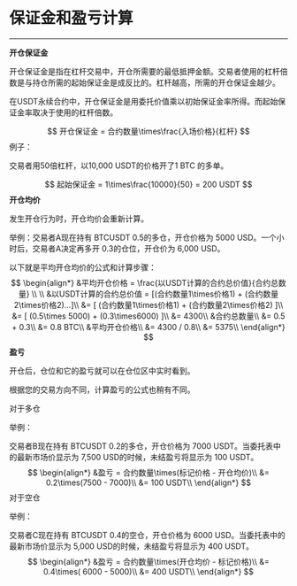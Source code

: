 # 保证金和盈亏计算

------

**开仓保证金**

开仓保证金是指在杠杆交易中，开仓所需要的最低抵押金额。交易者使用的杠杆倍数是与持仓所需的起始保证金是成反比的。杠杆越高，所需的开仓保证金越少。

在USDT永续合约中，开仓保证金是用委托价值乘以初始保证金率所得。而起始保证金率取决于使用的杠杆倍数。

$$
开仓保证金 = 合约数量\times\frac{入场价格}{杠杆}
$$
例子：

交易者用50倍杠杆，以10,000 USDT的价格开了1 BTC 的多单。

$$
起始保证金 = 1\times\frac{10000}{50} = 200 USDT
$$
**开仓均价**

发生开仓行为时，开仓均价会重新计算。 

举例：交易者A现在持有 BTCUSDT 0.5的多仓，开仓价格为 5000 USD。一个小时后，交易者A决定再多开 0.3的仓位，开仓价为 6,000 USD。

以下就是平均开仓均价的公式和计算步骤：
$$
\begin{align*}
&平均开仓价格 = \frac{以USDT计算的合约总价值}{合约总数量}
\\
\\
&以USDT计算的合约总价值 = [(合约数量1\times价格1) + (合约数量2\times价格2)...]\\
&= [ (合约数量1\times价格1) + (合约数量2\times价格2) ]\\
&= [ (0.5\times 5000) + (0.3\times6000) ]\\
&= 4300\\
&合约总数量\\
&= 0.5 + 0.3\\
&= 0.8 BTC\\
&平均开仓价格\\
&= 4300 / 0.8\\
&= 5375\\
\end{align*}
$$
**盈亏**

开仓后，仓位和它的盈亏就可以在仓位区中实时看到。

根据您的交易方向不同，计算盈亏的公式也稍有不同。

对于多仓

举例：

交易者B现在持有 BTCUSDT 0.2的多仓，开仓价格为 7000 USDT。当委托表中的最新市场价显示为 7,500 USD的时候，未结盈亏将显示为 100 USDT。
$$
\begin{align*}
&盈亏 = 合约数量\times(标记价格 - 开仓均价)\\
&= 0.2\times(7500 - 7000)\\
&= 100 USDT\\
\end{align*}
$$
对于空仓

举例：

交易者C现在持有 BTCUSDT 0.4的空仓，开仓价格为 6000 USD。当委托表中的最新市场价显示为 5,000 USD的时候，未结盈亏将显示为 400 USDT。 
$$
\begin{align*}
&盈亏 = 合约数量\times(开仓均价 - 标记价格)\\
&= 0.4\times( 6000 - 5000)\\
&= 400 USDT\\
\end{align*}
$$
